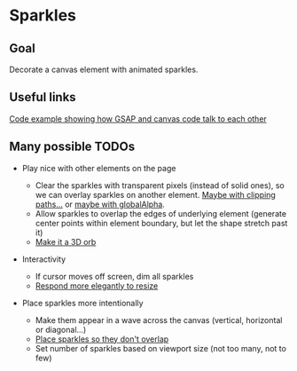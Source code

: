 # Sparkles

## Goal

Decorate a canvas element with animated sparkles.

## Useful links

[Code example showing how GSAP and canvas code talk to each other](https://greensock.com/forums/topic/24378-controlling-items-on-canvas-with-gsap-info/?do=findComment&comment=115997)

## Many possible TODOs

- Play nice with other elements on the page 
    - Clear the sparkles with transparent pixels (instead of solid ones), so we can overlay sparkles on another element. [Maybe with clipping paths...](https://developer.mozilla.org/en-US/docs/Web/API/CanvasRenderingContext2D/clip) or [maybe with globalAlpha](https://stackoverflow.com/questions/33723384/how-to-reset-transparency-when-drawing-overlapping-content-on-html-canvas).
    - Allow sparkles to overlap the edges of underlying element (generate center points within element boundary, but let the shape stretch past it)
    - [Make it a 3D orb](https://developer.mozilla.org/en-US/docs/Web/API/Canvas_API/Tutorial/Applying_styles_and_colors#a_createradialgradient_example)

- Interactivity
    - If cursor moves off screen, dim all sparkles
    - [Respond more elegantly to resize](https://stackoverflow.com/questions/5489946/how-to-wait-for-the-end-of-resize-event-and-only-then-perform-an-action)

- Place sparkles more intentionally
    - Make them appear in a wave across the canvas (vertical, horizontal or diagonal...)
    - [Place sparkles so they don't overlap](https://www.youtube.com/watch?v=QkJHDIwPQ9E&ab_channel=TheBuffED)
    - Set number of sparkles based on viewport size (not too many, not to few)
